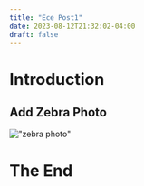 ```yaml
---
title: "Ece Post1"
date: 2023-08-12T21:32:02-04:00
draft: false
---
```


# Introduction

## Add Zebra Photo 

!["zebra photo"](https://upload.wikimedia.org/wikipedia/commons/e/e3/Plains_Zebra_Equus_quagga.jpg)

# The End